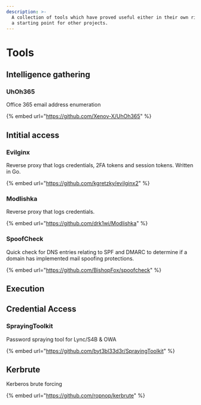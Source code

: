 ```yaml
---
description: >-
  A collection of tools which have proved useful either in their own right or as
  a starting point for other projects.
---
```


# Tools

## Intelligence gathering

### UhOh365

Office 365 email address enumeration

{% embed url="https://github.com/Xenov-X/UhOh365" %}



## Intitial access

### Evilginx

Reverse proxy that logs credentials, 2FA tokens and session tokens. Written in Go.

{% embed url="https://github.com/kgretzky/evilginx2" %}

### Modlishka

Reverse proxy that logs credentials.

{% embed url="https://github.com/drk1wi/Modlishka" %}

### SpoofCheck

Quick check for DNS entries relating to SPF and DMARC to determine if a domain has implemented mail spoofing protections.

{% embed url="https://github.com/BishopFox/spoofcheck" %}

## Execution

## Credential Access

### SprayingToolkit

Password spraying tool for Lync/S4B & OWA 

{% embed url="https://github.com/byt3bl33d3r/SprayingToolkit" %}

## Kerbrute

Kerberos brute forcing

{% embed url="https://github.com/ropnop/kerbrute" %}



